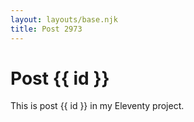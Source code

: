 ```yaml
---
layout: layouts/base.njk
title: Post 2973
---
```


# Post {{ id }}

This is post {{ id }} in my Eleventy project.
